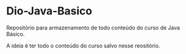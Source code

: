 # Dio-Java-Basico
Repositório para armazenamento de todo conteúdo do curso de Java Básico.

A ideia é ter todo o conteúdo do curso salvo nesse reositório.

